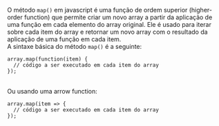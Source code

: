 O método `map()` em javascript é uma função de ordem superior (higher-order function) que permite criar um novo array a partir da aplicação de uma função em cada elemento do array original. Ele é usado para iterar sobre cada item do array e retornar um novo array com o resultado da aplicação de uma função em cada item.
<br>
A sintaxe básica do método `map()` é a seguinte:

```
array.map(function(item) {
  // código a ser executado em cada item do array
});
```
<br>
Ou usando uma arrow function:

```
array.map(item => {
  // código a ser executado em cada item do array
});
```

